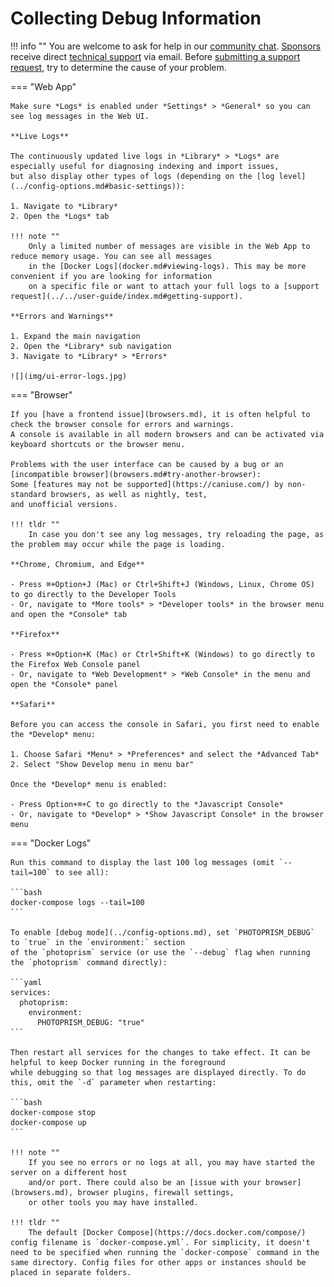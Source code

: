 # Collecting Debug Information

!!! info ""
    You are welcome to ask for help in our [community chat](https://gitter.im/browseyourlife/community).
    [Sponsors](../../funding.md) receive direct [technical support](https://photoprism.app/contact) via email.
    Before [submitting a support request](../../user-guide/index.md#getting-support), try to determine the cause of your problem.

=== "Web App"

    Make sure *Logs* is enabled under *Settings* > *General* so you can see log messages in the Web UI.

    **Live Logs**

    The continuously updated live logs in *Library* > *Logs* are especially useful for diagnosing indexing and import issues,
    but also display other types of logs (depending on the [log level](../config-options.md#basic-settings)):

    1. Navigate to *Library*
    2. Open the *Logs* tab
   
    !!! note ""
        Only a limited number of messages are visible in the Web App to reduce memory usage. You can see all messages
        in the [Docker Logs](docker.md#viewing-logs). This may be more convenient if you are looking for information
        on a specific file or want to attach your full logs to a [support request](../../user-guide/index.md#getting-support).

    **Errors and Warnings**

    1. Expand the main navigation
    2. Open the *Library* sub navigation
    3. Navigate to *Library* > *Errors*

    ![](img/ui-error-logs.jpg)

=== "Browser"
    
    If you [have a frontend issue](browsers.md), it is often helpful to check the browser console for errors and warnings.
    A console is available in all modern browsers and can be activated via keyboard shortcuts or the browser menu.

    Problems with the user interface can be caused by a bug or an [incompatible browser](browsers.md#try-another-browser):
    Some [features may not be supported](https://caniuse.com/) by non-standard browsers, as well as nightly, test,
    and unofficial versions.

    !!! tldr ""
        In case you don't see any log messages, try reloading the page, as the problem may occur while the page is loading.
    
    **Chrome, Chromium, and Edge**

    - Press ⌘+Option+J (Mac) or Ctrl+Shift+J (Windows, Linux, Chrome OS) to go directly to the Developer Tools
    - Or, navigate to *More tools* > *Developer tools* in the browser menu and open the *Console* tab

    **Firefox**

    - Press ⌘+Option+K (Mac) or Ctrl+Shift+K (Windows) to go directly to the Firefox Web Console panel
    - Or, navigate to *Web Development* > *Web Console* in the menu and open the *Console* panel

    **Safari**

    Before you can access the console in Safari, you first need to enable the *Develop* menu:

    1. Choose Safari *Menu* > *Preferences* and select the *Advanced Tab*
    2. Select "Show Develop menu in menu bar"

    Once the *Develop* menu is enabled:

    - Press Option+⌘+C to go directly to the *Javascript Console*
    - Or, navigate to *Develop* > *Show Javascript Console* in the browser menu

=== "Docker Logs"

    Run this command to display the last 100 log messages (omit `--tail=100` to see all):

    ```bash
    docker-compose logs --tail=100
    ```
    
    To enable [debug mode](../config-options.md), set `PHOTOPRISM_DEBUG` to `true` in the `environment:` section
    of the `photoprism` service (or use the `--debug` flag when running the `photoprism` command directly):
    
    ```yaml
    services:
      photoprism:
        environment:
          PHOTOPRISM_DEBUG: "true"
    ```
    
    Then restart all services for the changes to take effect. It can be helpful to keep Docker running in the foreground
    while debugging so that log messages are displayed directly. To do this, omit the `-d` parameter when restarting:
    
    ```bash
    docker-compose stop
    docker-compose up 
    ```
    
    !!! note ""
        If you see no errors or no logs at all, you may have started the server on a different host
        and/or port. There could also be an [issue with your browser](browsers.md), browser plugins, firewall settings,
        or other tools you may have installed.
    
    !!! tldr ""
        The default [Docker Compose](https://docs.docker.com/compose/) config filename is `docker-compose.yml`. For simplicity, it doesn't need to be specified when running the `docker-compose` command in the same directory. Config files for other apps or instances should be placed in separate folders.
